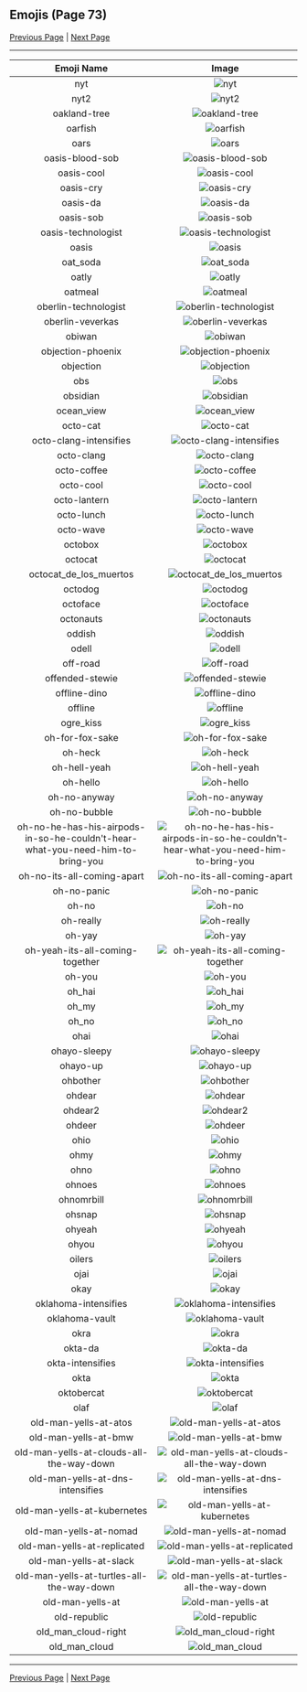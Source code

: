 
## Emojis (Page 73)

[Previous Page](/docs/hc/page-n-0072.md)
  | [Next Page](/docs/hc/page-o-0074.md)

<hr />

|Emoji Name|Image|
| :-: | :-: |
|nyt| ![nyt](/emojis/hc/nyt.png)|
|nyt2| ![nyt2](/emojis/hc/nyt2.png)|
|oakland-tree| ![oakland-tree](/emojis/hc/oakland-tree.gif)|
|oarfish| ![oarfish](/emojis/hc/oarfish.png)|
|oars| ![oars](/emojis/hc/oars.png)|
|oasis-blood-sob| ![oasis-blood-sob](/emojis/hc/oasis-blood-sob.png)|
|oasis-cool| ![oasis-cool](/emojis/hc/oasis-cool.png)|
|oasis-cry| ![oasis-cry](/emojis/hc/oasis-cry.png)|
|oasis-da| ![oasis-da](/emojis/hc/oasis-da.png)|
|oasis-sob| ![oasis-sob](/emojis/hc/oasis-sob.png)|
|oasis-technologist| ![oasis-technologist](/emojis/hc/oasis-technologist.png)|
|oasis| ![oasis](/emojis/hc/oasis.png)|
|oat_soda| ![oat_soda](/emojis/hc/oat_soda.jpg)|
|oatly| ![oatly](/emojis/hc/oatly.jpg)|
|oatmeal| ![oatmeal](/emojis/hc/oatmeal.png)|
|oberlin-technologist| ![oberlin-technologist](/emojis/hc/oberlin-technologist.png)|
|oberlin-veverkas| ![oberlin-veverkas](/emojis/hc/oberlin-veverkas.png)|
|obiwan| ![obiwan](/emojis/hc/obiwan.jpg)|
|objection-phoenix| ![objection-phoenix](/emojis/hc/objection-phoenix.png)|
|objection| ![objection](/emojis/hc/objection.png)|
|obs| ![obs](/emojis/hc/obs.png)|
|obsidian| ![obsidian](/emojis/hc/obsidian.png)|
|ocean_view| ![ocean_view](/emojis/hc/ocean_view.gif)|
|octo-cat| ![octo-cat](/emojis/hc/octo-cat.png)|
|octo-clang-intensifies| ![octo-clang-intensifies](/emojis/hc/octo-clang-intensifies.gif)|
|octo-clang| ![octo-clang](/emojis/hc/octo-clang.png)|
|octo-coffee| ![octo-coffee](/emojis/hc/octo-coffee.png)|
|octo-cool| ![octo-cool](/emojis/hc/octo-cool.png)|
|octo-lantern| ![octo-lantern](/emojis/hc/octo-lantern.png)|
|octo-lunch| ![octo-lunch](/emojis/hc/octo-lunch.png)|
|octo-wave| ![octo-wave](/emojis/hc/octo-wave.gif)|
|octobox| ![octobox](/emojis/hc/octobox.jpg)|
|octocat| ![octocat](/emojis/hc/octocat.png)|
|octocat_de_los_muertos| ![octocat_de_los_muertos](/emojis/hc/octocat_de_los_muertos.jpg)|
|octodog| ![octodog](/emojis/hc/octodog.png)|
|octoface| ![octoface](/emojis/hc/octoface.png)|
|octonauts| ![octonauts](/emojis/hc/octonauts.png)|
|oddish| ![oddish](/emojis/hc/oddish.gif)|
|odell| ![odell](/emojis/hc/odell.png)|
|off-road| ![off-road](/emojis/hc/off-road.png)|
|offended-stewie| ![offended-stewie](/emojis/hc/offended-stewie.gif)|
|offline-dino| ![offline-dino](/emojis/hc/offline-dino.png)|
|offline| ![offline](/emojis/hc/offline.png)|
|ogre_kiss| ![ogre_kiss](/emojis/hc/ogre_kiss.jpg)|
|oh-for-fox-sake| ![oh-for-fox-sake](/emojis/hc/oh-for-fox-sake.jpg)|
|oh-heck| ![oh-heck](/emojis/hc/oh-heck.png)|
|oh-hell-yeah| ![oh-hell-yeah](/emojis/hc/oh-hell-yeah.gif)|
|oh-hello| ![oh-hello](/emojis/hc/oh-hello.png)|
|oh-no-anyway| ![oh-no-anyway](/emojis/hc/oh-no-anyway.gif)|
|oh-no-bubble| ![oh-no-bubble](/emojis/hc/oh-no-bubble.gif)|
|oh-no-he-has-his-airpods-in-so-he-couldn't-hear-what-you-need-him-to-bring-you| ![oh-no-he-has-his-airpods-in-so-he-couldn't-hear-what-you-need-him-to-bring-you](/emojis/hc/oh-no-he-has-his-airpods-in-so-he-couldn't-hear-what-you-need-him-to-bring-you.png)|
|oh-no-its-all-coming-apart| ![oh-no-its-all-coming-apart](/emojis/hc/oh-no-its-all-coming-apart.png)|
|oh-no-panic| ![oh-no-panic](/emojis/hc/oh-no-panic.png)|
|oh-no| ![oh-no](/emojis/hc/oh-no.png)|
|oh-really| ![oh-really](/emojis/hc/oh-really.png)|
|oh-yay| ![oh-yay](/emojis/hc/oh-yay.png)|
|oh-yeah-its-all-coming-together| ![oh-yeah-its-all-coming-together](/emojis/hc/oh-yeah-its-all-coming-together.png)|
|oh-you| ![oh-you](/emojis/hc/oh-you.png)|
|oh_hai| ![oh_hai](/emojis/hc/oh_hai.gif)|
|oh_my| ![oh_my](/emojis/hc/oh_my.png)|
|oh_no| ![oh_no](/emojis/hc/oh_no.png)|
|ohai| ![ohai](/emojis/hc/ohai.jpg)|
|ohayo-sleepy| ![ohayo-sleepy](/emojis/hc/ohayo-sleepy.png)|
|ohayo-up| ![ohayo-up](/emojis/hc/ohayo-up.png)|
|ohbother| ![ohbother](/emojis/hc/ohbother.png)|
|ohdear| ![ohdear](/emojis/hc/ohdear.png)|
|ohdear2| ![ohdear2](/emojis/hc/ohdear2.png)|
|ohdeer| ![ohdeer](/emojis/hc/ohdeer.png)|
|ohio| ![ohio](/emojis/hc/ohio.png)|
|ohmy| ![ohmy](/emojis/hc/ohmy.png)|
|ohno| ![ohno](/emojis/hc/ohno.png)|
|ohnoes| ![ohnoes](/emojis/hc/ohnoes.gif)|
|ohnomrbill| ![ohnomrbill](/emojis/hc/ohnomrbill.gif)|
|ohsnap| ![ohsnap](/emojis/hc/ohsnap.jpg)|
|ohyeah| ![ohyeah](/emojis/hc/ohyeah.gif)|
|ohyou| ![ohyou](/emojis/hc/ohyou.jpg)|
|oilers| ![oilers](/emojis/hc/oilers.png)|
|ojai| ![ojai](/emojis/hc/ojai.jpg)|
|okay| ![okay](/emojis/hc/okay.jpg)|
|oklahoma-intensifies| ![oklahoma-intensifies](/emojis/hc/oklahoma-intensifies.gif)|
|oklahoma-vault| ![oklahoma-vault](/emojis/hc/oklahoma-vault.png)|
|okra| ![okra](/emojis/hc/okra.png)|
|okta-da| ![okta-da](/emojis/hc/okta-da.png)|
|okta-intensifies| ![okta-intensifies](/emojis/hc/okta-intensifies.gif)|
|okta| ![okta](/emojis/hc/okta.png)|
|oktobercat| ![oktobercat](/emojis/hc/oktobercat.png)|
|olaf| ![olaf](/emojis/hc/olaf.png)|
|old-man-yells-at-atos| ![old-man-yells-at-atos](/emojis/hc/old-man-yells-at-atos.png)|
|old-man-yells-at-bmw| ![old-man-yells-at-bmw](/emojis/hc/old-man-yells-at-bmw.png)|
|old-man-yells-at-clouds-all-the-way-down| ![old-man-yells-at-clouds-all-the-way-down](/emojis/hc/old-man-yells-at-clouds-all-the-way-down.gif)|
|old-man-yells-at-dns-intensifies| ![old-man-yells-at-dns-intensifies](/emojis/hc/old-man-yells-at-dns-intensifies.gif)|
|old-man-yells-at-kubernetes| ![old-man-yells-at-kubernetes](/emojis/hc/old-man-yells-at-kubernetes.png)|
|old-man-yells-at-nomad| ![old-man-yells-at-nomad](/emojis/hc/old-man-yells-at-nomad.png)|
|old-man-yells-at-replicated| ![old-man-yells-at-replicated](/emojis/hc/old-man-yells-at-replicated.png)|
|old-man-yells-at-slack| ![old-man-yells-at-slack](/emojis/hc/old-man-yells-at-slack.png)|
|old-man-yells-at-turtles-all-the-way-down| ![old-man-yells-at-turtles-all-the-way-down](/emojis/hc/old-man-yells-at-turtles-all-the-way-down.gif)|
|old-man-yells-at| ![old-man-yells-at](/emojis/hc/old-man-yells-at.png)|
|old-republic| ![old-republic](/emojis/hc/old-republic.png)|
|old_man_cloud-right| ![old_man_cloud-right](/emojis/hc/old_man_cloud-right.jpg)|
|old_man_cloud| ![old_man_cloud](/emojis/hc/old_man_cloud.jpg)|

<hr/>

[Previous Page](/docs/hc/page-n-0072.md)
  | [Next Page](/docs/hc/page-o-0074.md)